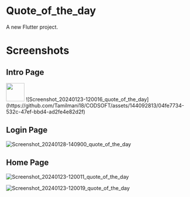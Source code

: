 # Quote_of_the_day

A new Flutter project.

# Screenshots

## Intro Page
<img height="50" alt="" src="https://github.com/Tamilmani18/CODSOFT/assets/144092813/04fe7734-532c-47ef-bbd4-ad2fe4e82d2f">
![Screenshot_20240123-120016_quote_of_the_day](https://github.com/Tamilmani18/CODSOFT/assets/144092813/04fe7734-532c-47ef-bbd4-ad2fe4e82d2f)

## Login Page
![Screenshot_20240128-140900_quote_of_the_day](https://github.com/Tamilmani18/CODSOFT/assets/144092813/245d32a9-6e58-4293-84ac-2d88de3a6585)

## Home Page
![Screenshot_20240123-120011_quote_of_the_day](https://github.com/Tamilmani18/CODSOFT/assets/144092813/a5041d72-1e14-44d4-84dd-4ac715689083)

![Screenshot_20240123-120019_quote_of_the_day](https://github.com/Tamilmani18/CODSOFT/assets/144092813/eb100ab9-4e28-4153-94dd-b1e2581041dd)
